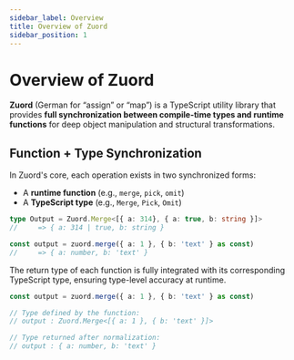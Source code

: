 ```yaml
---
sidebar_label: Overview  
title: Overview of Zuord  
sidebar_position: 1  
---
```


# Overview of Zuord

**Zuord** (German for “assign” or “map”) is a TypeScript utility library that provides **full synchronization between compile-time types and runtime functions** for deep object manipulation and structural transformations.

## Function + Type Synchronization

In Zuord's core, each operation exists in two synchronized forms:

- A **runtime function** (e.g., `merge`, `pick`, `omit`)
- A **TypeScript type** (e.g., `Merge`, `Pick`, `Omit`)

```typescript
type Output = Zuord.Merge<[{ a: 314}, { a: true, b: string }]>
//     => { a: 314 | true, b: string }

const output = zuord.merge({ a: 1 }, { b: 'text' } as const)
//     => { a: number, b: 'text' }
```

The return type of each function is fully integrated with its corresponding TypeScript type, ensuring type-level accuracy at runtime.
```typescript
const output = zuord.merge({ a: 1 }, { b: 'text' } as const)

// Type defined by the function:
// output : Zuord.Merge<[{ a: 1 }, { b: 'text' }]>

// Type returned after normalization:
// output : { a: number, b: 'text' }
```